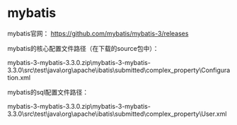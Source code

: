 # mybatis

mybatis官网：
https://github.com/mybatis/mybatis-3/releases

mybatis的核心配置文件路径（在下载的source包中）：

mybatis-3-mybatis-3.3.0.zip\mybatis-3-mybatis-3.3.0\src\test\java\org\apache\ibatis\submitted\complex_property\Configuration.xml

mybatis的sql配置文件路径：

mybatis-3-mybatis-3.3.0.zip\mybatis-3-mybatis-3.3.0\src\test\java\org\apache\ibatis\submitted\complex_property\User.xml
